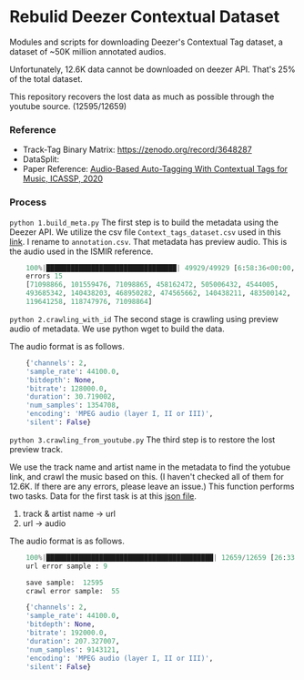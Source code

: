 # Rebulid Deezer Contextual Dataset

Modules and scripts for downloading Deezer's Contextual Tag dataset, a dataset of ~50K million annotated audios.

Unfortunately, 12.6K data cannot be downloaded on deezer API. That's 25% of the total dataset. 

This repository recovers the lost data as much as possible through the youtube source. (12595/12659)

### Reference
- Track-Tag Binary Matrix: https://zenodo.org/record/3648287
- DataSplit: 
- Paper Reference: [Audio-Based Auto-Tagging With Contextual Tags for Music, ICASSP, 2020](https://hal.archives-ouvertes.fr/hal-02481374/document)

### Process

`python 1.build_meta.py` The first step is to build the metadata using the Deezer API. 
We utilize the csv file `Context_tags_dataset.csv` used in this [link](https://zenodo.org/record/3648287). I rename to `annotation.csv`. 
That metadata has preview audio. This is the audio used in the ISMIR reference.

```python
    100%|████████████████████████████████| 49929/49929 [6:58:36<00:00,  1.99it/s]
    errors 15
    [71098866, 101559476, 71098865, 458162472, 505006432, 4544005, 
    493685342, 140438203, 468950282, 474565662, 140438211, 483500142, 
    119641258, 118747976, 71098864]
```

`python 2.crawling_with_id` The second stage is crawling using preview audio of metadata. We use python wget to build the data.

The audio format is as follows.

```python
    {'channels': 2,
    'sample_rate': 44100.0,
    'bitdepth': None,
    'bitrate': 128000.0,
    'duration': 30.719002,
    'num_samples': 1354708,
    'encoding': 'MPEG audio (layer I, II or III)',
    'silent': False}
 ```

`python 3.crawling_from_youtube.py` The third step is to restore the lost preview track.

We use the track name and artist name in the metadata to find the yotubue link, and crawl the music based on this. (I haven't checked all of them for 12.6K. If there are any errors, please leave an issue.) This function performs two tasks. Data for the first task is at this [json file](https://github.com/SeungHeonDoh/deezer_contextual_tag/blob/master/dataset/id_to_url.json).

1. track & artist name -> url
2. url -> audio

The audio format is as follows.

```python
    100%|█████████████████████████████████████████| 12659/12659 [26:33:43<00:00]
    url error sample : 9
```    

```python
    save sample:  12595
    crawl error sample:  55

    {'channels': 2,
    'sample_rate': 44100.0,
    'bitdepth': None,
    'bitrate': 192000.0,
    'duration': 207.327007,
    'num_samples': 9143121,
    'encoding': 'MPEG audio (layer I, II or III)',
    'silent': False}
 ```